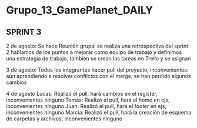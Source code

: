 # Grupo_13_GamePlanet_DAILY

## SPRINT 3
2 de agosto: Se hace Reunión grupal se realiza una retrospectiva del sprint 2 hablamos de los puntos a mejorar como equipo de trabajo y definimos una estrategia de trabajo, también se crean las tareas en Trello y se asignan

3 de agosto: Todos los integrantes hacer pull del proyecto, inconvenientes: aún aprendiendo a resolver conflictos con el merge, se han perdido algunos cambios

4 de agosto
Lucas: Realizó el pull, hará cambios en el register, inconvenientes ninguno
Tomás: Realizó el pull, hará el home en ejs, inconvenientes ninguno
Juan: Realizó el pull, hará el footer en ejs, inconvenientes ninguno
Marcia: Realizó el pull, hará la creación de esquema de carpetas y archivos, inconvenientes ninguno

